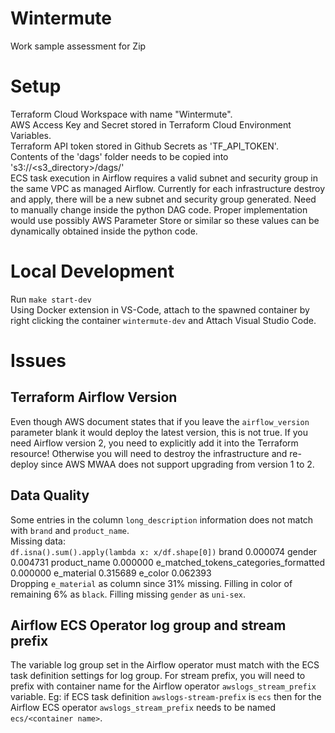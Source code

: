 # Wintermute
Work sample assessment for Zip

# Setup
Terraform Cloud Workspace with name "Wintermute". <br>
AWS Access Key and Secret stored in Terraform Cloud Environment Variables. <br>
Terraform API token stored in Github Secrets as 'TF_API_TOKEN'. <br>
Contents of the 'dags' folder needs to be copied into 's3://<s3_directory>/dags/' <br>
ECS task execution in Airflow requires a valid subnet and security group in the same VPC as managed Airflow. Currently for each infrastructure destroy and apply, there will be a new subnet and security group generated. Need to manually change inside the python DAG code. Proper implementation would use possibly AWS Parameter Store or similar so these values can be dynamically obtained inside the python code. <br>

# Local Development
Run `make start-dev` <br>
Using Docker extension in VS-Code, attach to the spawned container by right clicking the container `wintermute-dev` and Attach Visual Studio Code.

# Issues
## Terraform Airflow Version
Even though AWS document states that if you leave the `airflow_version` parameter blank it would deploy the latest version, this is not true. If you need Airflow version 2, you need to explicitly add it into the Terraform resource! Otherwise you will need to destroy the infrastructure and re-deploy since AWS MWAA does not support upgrading from version 1 to 2.

## Data Quality
Some entries in the column `long_description` information does not match with `brand` and `product_name`. <br>
Missing data: <br>
`df.isna().sum().apply(lambda x: x/df.shape[0])`
brand                                    0.000074
gender                                   0.004731
product_name                             0.000000
e_matched_tokens_categories_formatted    0.000000
e_material                               0.315689
e_color                                  0.062393
<br>
Dropping `e_material` as column since 31% missing. Filling in color of remaining 6% as `black`.
Filling missing `gender` as `uni-sex`.

## Airflow ECS Operator log group and stream prefix
The variable log group set in the Airflow operator must match with the ECS task definition settings for log group. For stream prefix, you will need to prefix with container name for the Airflow operator `awslogs_stream_prefix` variable. Eg: if ECS task definition `awslogs-stream-prefix` is `ecs` then for the Airflow ECS operator `awslogs_stream_prefix` needs to be named `ecs/<container name>`.
